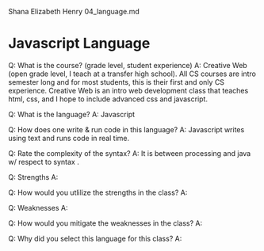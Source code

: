 Shana Elizabeth Henry
04_language.md

# Javascript Language 

Q: What is the course? (grade level, student experience)
A: Creative Web (open grade level, I teach at a transfer high school).  All CS courses are intro semester long and for most students, this is their first and only CS experience.  Creative Web is an intro web development class that teaches html, css, and I hope to include advanced css and javascript.

Q: What is the language?
A: Javascript

Q: How does one write & run code in this language?
A: Javascript writes using text and runs code in real time.

Q: Rate the complexity of the syntax?
A: It is between processing and java w/ respect to syntax . 

Q: Strengths
A:

Q: How would you utlilize the strengths in the class?
A:

Q: Weaknesses
A:

Q: How would you mitigate the weaknesses in the class?
A:

Q: Why did you select this language for this class?
A: 
